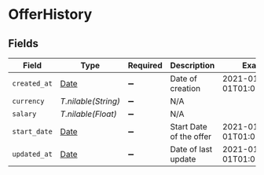 # OfferHistory


## Fields

| Field                                                                | Type                                                                 | Required                                                             | Description                                                          | Example                                                              |
| -------------------------------------------------------------------- | -------------------------------------------------------------------- | -------------------------------------------------------------------- | -------------------------------------------------------------------- | -------------------------------------------------------------------- |
| `created_at`                                                         | [Date](https://ruby-doc.org/stdlib-2.6.1/libdoc/date/rdoc/Date.html) | :heavy_minus_sign:                                                   | Date of creation                                                     | 2021-01-01T01:01:01.000Z                                             |
| `currency`                                                           | *T.nilable(String)*                                                  | :heavy_minus_sign:                                                   | N/A                                                                  |                                                                      |
| `salary`                                                             | *T.nilable(Float)*                                                   | :heavy_minus_sign:                                                   | N/A                                                                  |                                                                      |
| `start_date`                                                         | [Date](https://ruby-doc.org/stdlib-2.6.1/libdoc/date/rdoc/Date.html) | :heavy_minus_sign:                                                   | Start Date of the offer                                              | 2021-01-01T01:01:01.000Z                                             |
| `updated_at`                                                         | [Date](https://ruby-doc.org/stdlib-2.6.1/libdoc/date/rdoc/Date.html) | :heavy_minus_sign:                                                   | Date of last update                                                  | 2021-01-01T01:01:01.000Z                                             |